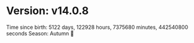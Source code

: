 # Version: v14.0.8
Time since birth: 5122 days, 122928 hours, 7375680 minutes, 442540800 seconds
Season: Autumn 🍁
